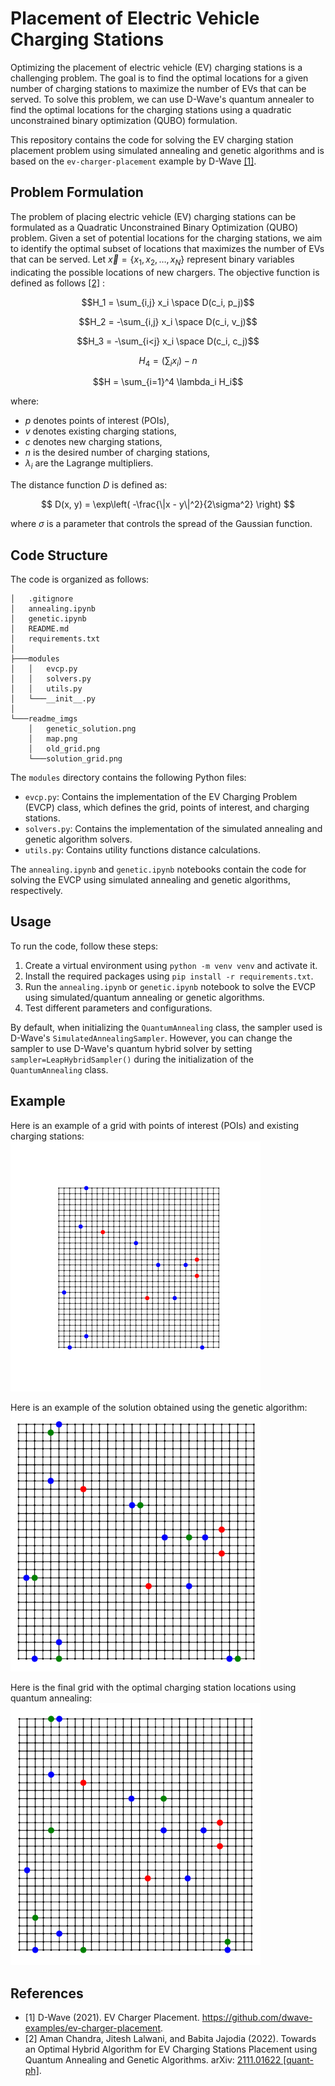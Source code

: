 # Placement of Electric Vehicle Charging Stations

Optimizing the placement of electric vehicle (EV) charging stations is a challenging problem. The goal is to find the optimal locations for a given number of charging stations to maximize the number of EVs that can be served. To solve this problem, we can use D-Wave's quantum annealer to find the optimal locations for the charging stations using a quadratic unconstrained binary optimization (QUBO) formulation.

This repository contains the code for solving the EV charging station placement problem using simulated annealing and genetic algorithms and is based on the `ev-charger-placement` example by D-Wave [[1]](#1).

## Problem Formulation

The problem of placing electric vehicle (EV) charging stations can be formulated as a Quadratic Unconstrained Binary Optimization (QUBO) problem. Given a set of potential locations for the charging stations, we aim to identify the optimal subset of locations that maximizes the number of EVs that can be served. Let $\vec{x} = \{x_1, x_2, \dots, x_N\}$ represent binary variables indicating the possible locations of new chargers. The objective function is defined as follows [[2]](#2) :

$$H_1 = \sum_{i,j} x_i \space D(c_i, p_j)$$

$$H_2 = -\sum_{i,j} x_i \space D(c_i, v_j)$$

$$H_3 = -\sum_{i<j} x_i \space D(c_i, c_j)$$

$$H_4 = \left( \sum_i x_i \right) - n$$

$$H = \sum_{i=1}^4 \lambda_i H_i$$

where:

- $p$ denotes points of interest (POIs),
- $v$ denotes existing charging stations,
- $c$ denotes new charging stations,
- $n$ is the desired number of charging stations,
- $\lambda_i$ are the Lagrange multipliers.

The distance function $D$ is defined as:

$$
D(x, y) = \exp\left( -\frac{\|x - y\|^2}{2\sigma^2} \right)
$$

where $\sigma$ is a parameter that controls the spread of the Gaussian function.

## Code Structure

The code is organized as follows:

```monospace
│   .gitignore
│   annealing.ipynb
│   genetic.ipynb
│   README.md
│   requirements.txt
│
├───modules
│   │   evcp.py
│   │   solvers.py
│   │   utils.py
│   └───__init__.py
│
└───readme_imgs
    │   genetic_solution.png
    │   map.png
    │   old_grid.png
    └───solution_grid.png
```

The `modules` directory contains the following Python files:

- `evcp.py`: Contains the implementation of the EV Charging Problem (EVCP) class, which defines the grid, points of interest, and charging stations.
- `solvers.py`: Contains the implementation of the simulated annealing and genetic algorithm solvers.
- `utils.py`: Contains utility functions distance calculations.

The `annealing.ipynb` and `genetic.ipynb` notebooks contain the code for solving the EVCP using simulated annealing and genetic algorithms, respectively.

## Usage

To run the code, follow these steps:

1. Create a virtual environment using `python -m venv venv` and activate it.
2. Install the required packages using `pip install -r requirements.txt`.
3. Run the `annealing.ipynb` or `genetic.ipynb` notebook to solve the EVCP using simulated/quantum annealing or genetic algorithms.
4. Test different parameters and configurations.

By default, when initializing the `QuantumAnnealing` class, the sampler used is D-Wave's `SimulatedAnnealingSampler`. However, you can change the sampler to use D-Wave's quantum hybrid solver by setting `sampler=LeapHybridSampler()` during the initialization of the `QuantumAnnealing` class.

## Example

Here is an example of a grid with points of interest (POIs) and existing charging stations:\
<img src="readme_imgs/old_grid.png" alt="old_grid" width="400"/>

Here is an example of the solution obtained using the genetic algorithm:\
<img src="readme_imgs/genetic_solution.png" alt="old_grid" width="400"/>

Here is the final grid with the optimal charging station locations using quantum annealing:\
<img src="readme_imgs/solution_grid.png" alt="old_grid" width="400"/>

## References

- <a id="1">[1]</a> D-Wave (2021). EV Charger Placement. https://github.com/dwave-examples/ev-charger-placement.
- <a id="2">[2]</a> Aman Chandra, Jitesh Lalwani, and Babita Jajodia (2022). Towards an Optimal Hybrid Algorithm for EV Charging Stations Placement using Quantum Annealing and Genetic Algorithms. arXiv: [2111.01622 [quant-ph]](https://arxiv.org/abs/2111.01622).
